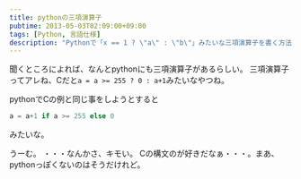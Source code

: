 ```yaml
---
title: pythonの三項演算子
pubtime: 2013-05-03T02:09:00+09:00
tags: [Python, 言語仕様]
description: "Pythonで「x == 1 ? \"a\" : \"b\"」みたいな三項演算子を書く方法です。"
---
```


聞くところによれば、なんとpythonにも三項演算子があるらしい。
三項演算子ってアレね、Cだと`a = a >= 255 ? 0 : a+1`みたいなやつね。

pythonでCの例と同じ事をしようとすると
``` python
a = a+1 if a >= 255 else 0
```
みたいな。

うーむ。 ・・・なんかさ、キモい。
Cの構文のが好きだなぁ・・・。まあ、pythonっぽくないのはそうだけれど。
